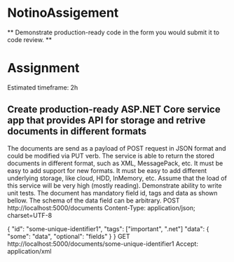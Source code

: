 # NotinoAssigement

** Demonstrate production-ready code in the form you would submit it to code review. **

# Assignment
Estimated timeframe: 2h

## Create production-ready ASP.NET Core service app that provides API for storage and retrive documents in different formats

The documents are send as a payload of POST request in JSON format and could be modified via PUT verb.
The service is able to return the stored documents in different format, such as XML, MessagePack, etc.
It must be easy to add support for new formats.
It must be easy to add different underlying storage, like cloud, HDD, InMemory, etc.
Assume that the load of this service will be very high (mostly reading).
Demonstrate ability to write unit tests.
The document has mandatory field id, tags and data as shown bellow. The schema of the data field can be arbitrary.
POST http://localhost:5000/documents
Content-Type: application/json; charset=UTF-8

{
    "id": "some-unique-identifier1",
    "tags": ["important", ".net"]
    "data": {
        "some": "data",
        "optional": "fields"
    }
}
GET http://localhost:5000/documents/some-unique-identifier1
Accept: application/xml
